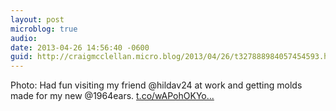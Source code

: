 ```yaml
---
layout: post
microblog: true
audio: 
date: 2013-04-26 14:56:40 -0600
guid: http://craigmcclellan.micro.blog/2013/04/26/t327888984057454593.html
---
```

Photo: Had fun visiting my friend @hildav24 at work and getting molds made for my new @1964ears. [t.co/wAPohOKYo...](http://t.co/wAPohOKYos)
